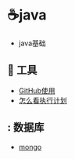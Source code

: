 # :coffee:java
- java基础



## :wrench: 工具

- [GitHub使用](https://github.com/CodeXunn/Xu_NOTE/blob/master/md/%E5%A6%82%E4%BD%95%E4%BD%BF%E7%94%A8GitHub.md)
- [怎么看执行计划](https://github.com/CodeXunn/Xu_NOTE/blob/master/md/%E5%A6%82%E4%BD%95%E7%9C%8B%E6%89%A7%E8%A1%8C%E8%AE%A1%E5%88%92.md)

## : 数据库
- [mongo](https://github.com/CodeXunn/Xu_NOTE/blob/master/md/mongo.md)

